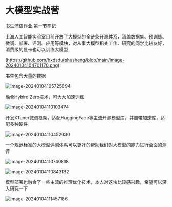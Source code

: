 # 大模型实战营
书生浦语作业
第一节笔记

上海人工智能实验室目前开放了大模型的全链条开源体系，涵盖数据集、预训练、微调、部署、评测、应用等模块，对从事大模型相关工作、研究的同学比较友好，消费级的显卡也可以训练大模型

(https://github.com/hxdsdu/shusheng/blob/main/image-20240104104701170.png)

书生包含大量的数据

![image-20240104105725094](C:\Users\Administrator\AppData\Roaming\Typora\typora-user-images\image-20240104105725094.png)

融合Hybird Zero技术，可大大加速训练

![image-20240104110103474](C:\Users\Administrator\AppData\Roaming\Typora\typora-user-images\image-20240104110103474.png)

开发XTuner微调框架，适配HuggingFace等主流开源模型库，并自带加速库，适配多种硬件

![image-20240104110452030](C:\Users\Administrator\AppData\Roaming\Typora\typora-user-images\image-20240104110452030.png)

一个规范标准的大模型评测体系可以更好的帮助我们对大模型的能力进行全面的测评

![image-20240104110740818](C:\Users\Administrator\AppData\Roaming\Typora\typora-user-images\image-20240104110740818.png)

![image-20240104110843132](C:\Users\Administrator\AppData\Roaming\Typora\typora-user-images\image-20240104110843132.png)

模型部署也融合了一些主流的推理优化技术，本人对这块比较感兴趣，希望可以深入研究一下

![image-20240104111457186](C:\Users\Administrator\AppData\Roaming\Typora\typora-user-images\image-20240104111457186.png)
